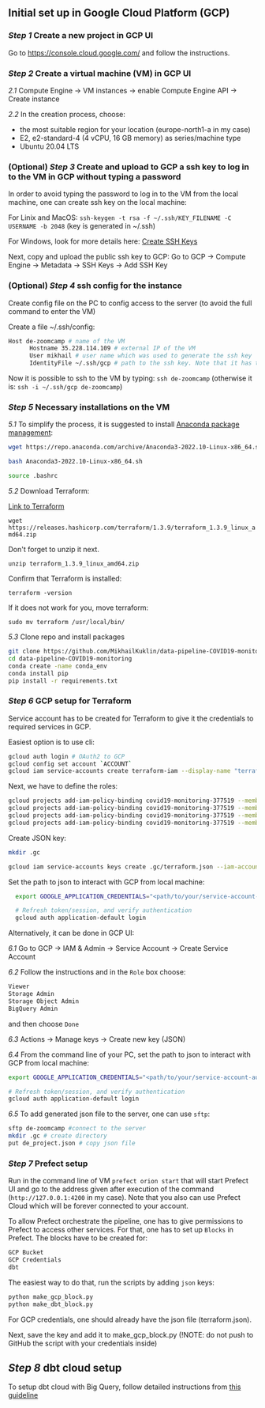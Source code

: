 ## Initial set up in Google Cloud Platform (GCP)

### *Step 1* Create a new project in GCP UI

Go to https://console.cloud.google.com/ and follow the instructions.

### *Step 2* Create a virtual machine (VM) in GCP UI
  
  *2.1* Compute Engine -> VM instances -> enable Compute Engine API -> Create instance
  
  *2.2* In the creation process, choose:
  
  - the most suitable region for your location (europe-north1-a in my case)
  - E2, e2-standard-4 (4 vCPU, 16 GB memory) as series/machine type
  - Ubuntu 20.04 LTS

### (Optional) *Step 3* Create and upload to GCP a ssh key to log in to the VM in GCP without typing a password

In order to avoid typing the password to log in to the VM from the local machine, one can create ssh key on the local machine:

For Linix and MacOS: `ssh-keygen -t rsa -f ~/.ssh/KEY_FILENAME -C USERNAME -b 2048` (key is generated in ~/.ssh)

For Windows, look for more details here: [Create SSH Keys](https://cloud.google.com/compute/docs/connect/create-ssh-keys)

Next, copy and upload the public ssh key to GCP: Go to GCP -> Compute Engine -> Metadata -> SSH Keys -> Add SSH Key

### (Optional) *Step 4* ssh config for the instance

Create config file on the PC to config access to the server (to avoid the full command to enter the VM)

Create a file ~/.ssh/config:

  ```sh
  Host de-zoomcamp # name of the VM
        Hostname 35.228.114.109 # external IP of the VM
        User mikhail # user name which was used to generate the ssh key
        IdentityFile ~/.ssh/gcp # path to the ssh key. Note that it has to be absolute path for Windows
  ```

Now it is possible to ssh to the VM by typing: `ssh de-zoomcamp` (otherwise it is: `ssh -i ~/.ssh/gcp de-zoomcamp`)

### *Step 5* Necessary installations on the VM

 *5.1* To simplify the process, it is suggested to install [Anaconda package management](https://www.anaconda.com/products/distribution):

  ```sh
  wget https://repo.anaconda.com/archive/Anaconda3-2022.10-Linux-x86_64.sh

  bash Anaconda3-2022.10-Linux-x86_64.sh
  
  source .bashrc
  ```

*5.2* Download Terraform:

[Link to Terraform](https://developer.hashicorp.com/terraform/downloads?product_intent=terraform)

`wget https://releases.hashicorp.com/terraform/1.3.9/terraform_1.3.9_linux_amd64.zip`

Don't forget to unzip it next.

`unzip terraform_1.3.9_linux_amd64.zip`

Confirm that Terraform is installed:

`terraform -version`

If it does not work for you, move terraform:

`sudo mv terraform /usr/local/bin/`

 *5.3* Clone repo and install packages

```sh
git clone https://github.com/MikhailKuklin/data-pipeline-COVID19-monitoring.git
cd data-pipeline-COVID19-monitoring
conda create -name conda_env
conda install pip
pip install -r requirements.txt
```

### *Step 6* GCP setup for Terraform

Service account has to be created for Terraform to give it the credentials to required services in GCP.

Easiest option is to use cli:

```sh
gcloud auth login # OAuth2 to GCP
gcloud config set account `ACCOUNT`
gcloud iam service-accounts create terraform-iam --display-name "terraform-iam" # create service account for Terraform in GCP
```

Next, we have to define the roles:

```sh
gcloud projects add-iam-policy-binding covid19-monitoring-377519 --member="serviceAccount:terraform-iam@covid19-monitoring-377519.iam.gserviceaccount.com" --role="roles/viewer"
gcloud projects add-iam-policy-binding covid19-monitoring-377519 --member="serviceAccount:terraform-iam@covid19-monitoring-377519.iam.gserviceaccount.com" --role="roles/storage.admin"
gcloud projects add-iam-policy-binding covid19-monitoring-377519 --member="serviceAccount:terraform-iam@covid19-monitoring-377519.iam.gserviceaccount.com" --role="roles/storage.objectAdmin"
gcloud projects add-iam-policy-binding covid19-monitoring-377519 --member="serviceAccount:terraform-iam@covid19-monitoring-377519.iam.gserviceaccount.com" --role="roles/storage.bigquery.admin"
```

Create JSON key:

```sh
mkdir .gc

gcloud iam service-accounts keys create .gc/terraform.json --iam-account=terraform-iam@covid19-monitoring-377519.iam.gserviceaccount.com
```

Set the path to json to interact with GCP from local machine:

```sh
  export GOOGLE_APPLICATION_CREDENTIALS="<path/to/your/service-account-authkeys>.json"

  # Refresh token/session, and verify authentication
  gcloud auth application-default login
```

Alternatively, it can be done in GCP UI:

  *6.1* Go to GCP -> IAM & Admin -> Service Account -> Create Service Account
  
  *6.2* Follow the instructions and in the `Role` box choose:
  
  ```sh
  Viewer
  Storage Admin
  Storage Object Admin
  BigQuery Admin
  ```
  
  and then choose `Done`
  
  *6.3* Actions -> Manage keys -> Create new key (JSON)
  
  *6.4* From the command line of your PC, set the path to json to interact with GCP from local machine:
  
  ```sh
  export GOOGLE_APPLICATION_CREDENTIALS="<path/to/your/service-account-authkeys>.json"

  # Refresh token/session, and verify authentication
  gcloud auth application-default login
  ```
  
  *6.5* To add generated json file to the server, one can use `sftp`: 

  ```sh
  sftp de-zoomcamp #connect to the server
  mkdir .gc # create directory
  put de_project.json # copy json file
  ```
    
### *Step 7* Prefect setup
  
Run in the command line of VM `prefect orion start` that will start Prefect UI and go to the address given after execution of the command (`http://127.0.0.1:4200` in my case). Note that you also can use Prefect Cloud which will be forever connected to your account.

To allow Prefect orchestrate the pipeline, one has to give permissions to Prefect to access other services. For that, one has to set up `Blocks` in Prefect. The blocks have to be created for:

```sh
GCP Bucket
GCP Credentials
dbt
```

The easiest way to do that, run the scripts by adding `json` keys:
```sh
python make_gcp_block.py
python make_dbt_block.py
```

For GCP credentials, one should already have the json file (terraform.json).

Next, save the key and add it to make_gcp_block.py (!NOTE: do not push to GitHub the script with your credentials inside)

## *Step 8* dbt cloud setup
  
To setup dbt cloud with Big Query, follow detailed instructions from [this guideline](https://github.com/DataTalksClub/data-engineering-zoomcamp/blob/main/week_4_analytics_engineering/dbt_cloud_setup.md)
  
